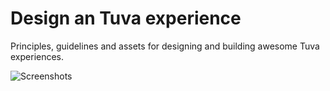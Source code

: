 # Design an Tuva experience
Principles, guidelines and assets for designing and building awesome Tuva experiences.

![Screenshots](https://drive.google.com/uc?export=view&id=1rqwMj0L-cYs5FyTQ_BD9--yNY5LV8VBj)
